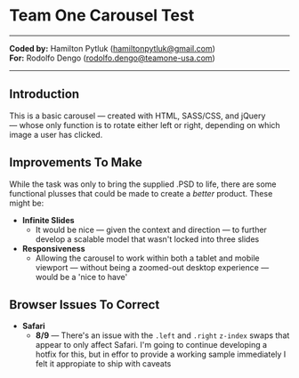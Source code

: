 # Team One Carousel Test

---

__Coded by:__ Hamilton Pytluk (hamiltonpytluk@gmail.com)<br />
__For:__ Rodolfo Dengo (rodolfo.dengo@teamone-usa.com)

---

## Introduction
This is a basic carousel — created with HTML, SASS/CSS, and jQuery — whose only function is to rotate either left or right, depending on which image a user has clicked.

## Improvements To Make
While the task was only to bring the supplied .PSD to life, there are some functional plusses that could be made to create a _better_ product.  These might be:

* __Infinite Slides__
	* It would be nice — given the context and direction — to further develop a scalable model that wasn't locked into three slides
* __Responsiveness__
	* Allowing the carousel to work within both a tablet and mobile viewport — without being a zoomed-out desktop experience — would be a 'nice to have' 

## Browser Issues To Correct
* __Safari__
	* __8/9__ — There's an issue with the `.left` and `.right` `z-index` swaps that appear to only affect Safari.  I'm going to continue developing a hotfix for this, but in effor to provide a working sample immediately I felt it appropiate to ship with caveats 
	
	 
